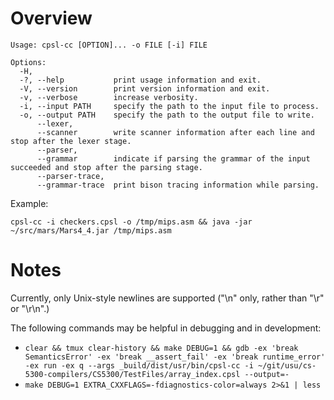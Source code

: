 # Overview

```
Usage: cpsl-cc [OPTION]... -o FILE [-i] FILE

Options:
  -H,
  -?, --help           print usage information and exit.
  -V, --version        print version information and exit.
  -v, --verbose        increase verbosity.
  -i, --input PATH     specify the path to the input file to process.
  -o, --output PATH    specify the path to the output file to write.
      --lexer,
      --scanner        write scanner information after each line and stop after the lexer stage.
      --parser,
      --grammar        indicate if parsing the grammar of the input succeeded and stop after the parsing stage.
      --parser-trace,
      --grammar-trace  print bison tracing information while parsing.
```

Example:

```
cpsl-cc -i checkers.cpsl -o /tmp/mips.asm && java -jar ~/src/mars/Mars4_4.jar /tmp/mips.asm
```

# Notes

Currently, only Unix-style newlines are supported ("\n" only, rather than "\r"
or "\r\n".)

The following commands may be helpful in debugging and in development:

- ```clear && tmux clear-history && make DEBUG=1 && gdb -ex 'break SemanticsError' -ex 'break __assert_fail' -ex 'break runtime_error' -ex run -ex q --args _build/dist/usr/bin/cpsl-cc -i ~/git/usu/cs-5300-compilers/CS5300/TestFiles/array_index.cpsl --output=-```
- ```make DEBUG=1 EXTRA_CXXFLAGS=-fdiagnostics-color=always 2>&1 | less```
